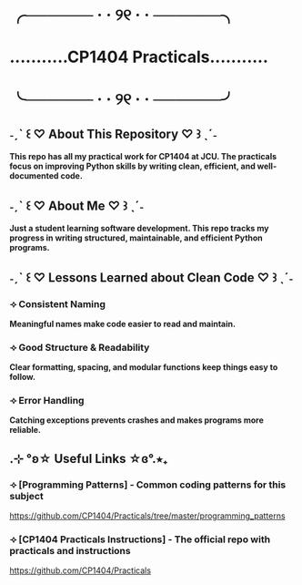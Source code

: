 # ╭────── · · ୨୧ · · ──────╮
# ...........CP1404 Practicals...........
# ╰────── · · ୨୧ · · ──────╯

## ˗ˏˋ ꒰ ♡ About This Repository ♡ ꒱ ˎˊ˗ 
**This repo has all my practical work for CP1404 at JCU. The practicals focus on improving Python skills by writing clean, efficient, and well-documented code.**

## ˗ˏˋ ꒰ ♡ About Me ♡ ꒱ ˎˊ˗ 
**Just a student learning software development. This repo tracks my progress in writing structured, maintainable, and efficient Python programs.**

## ˗ˏˋ ꒰ ♡ Lessons Learned about Clean Code ♡ ꒱ ˎˊ˗ 
### ⟢ Consistent Naming
**Meaningful names make code easier to read and maintain.**
### ⟢ Good Structure & Readability
**Clear formatting, spacing, and modular functions keep things easy to follow.**
### ⟢ Error Handling
**Catching exceptions prevents crashes and makes programs more reliable.**

## .⊹ °ʚ☆ Useful Links ☆ɞ°.⭒₊
### ⟢ [Programming Patterns] - Common coding patterns for this subject
https://github.com/CP1404/Practicals/tree/master/programming_patterns 
### ⟢ [CP1404 Practicals Instructions] - The official repo with practicals and instructions
https://github.com/CP1404/Practicals